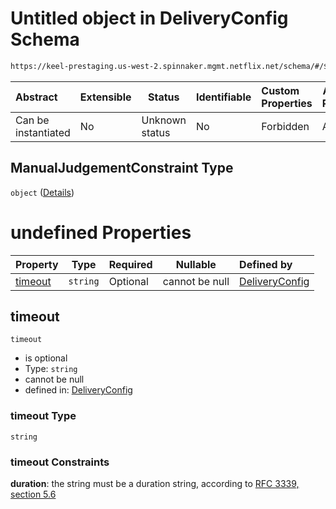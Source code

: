 # Untitled object in DeliveryConfig Schema

```txt
https://keel-prestaging.us-west-2.spinnaker.mgmt.netflix.net/schema/#/$defs/ManualJudgementConstraint
```




| Abstract            | Extensible | Status         | Identifiable | Custom Properties | Additional Properties | Access Restrictions | Defined In                                                    |
| :------------------ | ---------- | -------------- | ------------ | :---------------- | --------------------- | ------------------- | ------------------------------------------------------------- |
| Can be instantiated | No         | Unknown status | No           | Forbidden         | Allowed               | none                | [keel.schema.json\*](keel.schema.json "open original schema") |

## ManualJudgementConstraint Type

`object` ([Details](keel-defs-manualjudgementconstraint.md))

# undefined Properties

| Property            | Type     | Required | Nullable       | Defined by                                                                                                                                                                                                  |
| :------------------ | -------- | -------- | -------------- | :---------------------------------------------------------------------------------------------------------------------------------------------------------------------------------------------------------- |
| [timeout](#timeout) | `string` | Optional | cannot be null | [DeliveryConfig](keel-defs-manualjudgementconstraint-properties-timeout.md "https&#x3A;//keel-prestaging.us-west-2.spinnaker.mgmt.netflix.net/schema/#/$defs/ManualJudgementConstraint/properties/timeout") |

## timeout




`timeout`

-   is optional
-   Type: `string`
-   cannot be null
-   defined in: [DeliveryConfig](keel-defs-manualjudgementconstraint-properties-timeout.md "https&#x3A;//keel-prestaging.us-west-2.spinnaker.mgmt.netflix.net/schema/#/$defs/ManualJudgementConstraint/properties/timeout")

### timeout Type

`string`

### timeout Constraints

**duration**: the string must be a duration string, according to [RFC 3339, section 5.6](https://tools.ietf.org/html/rfc3339 "check the specification")
